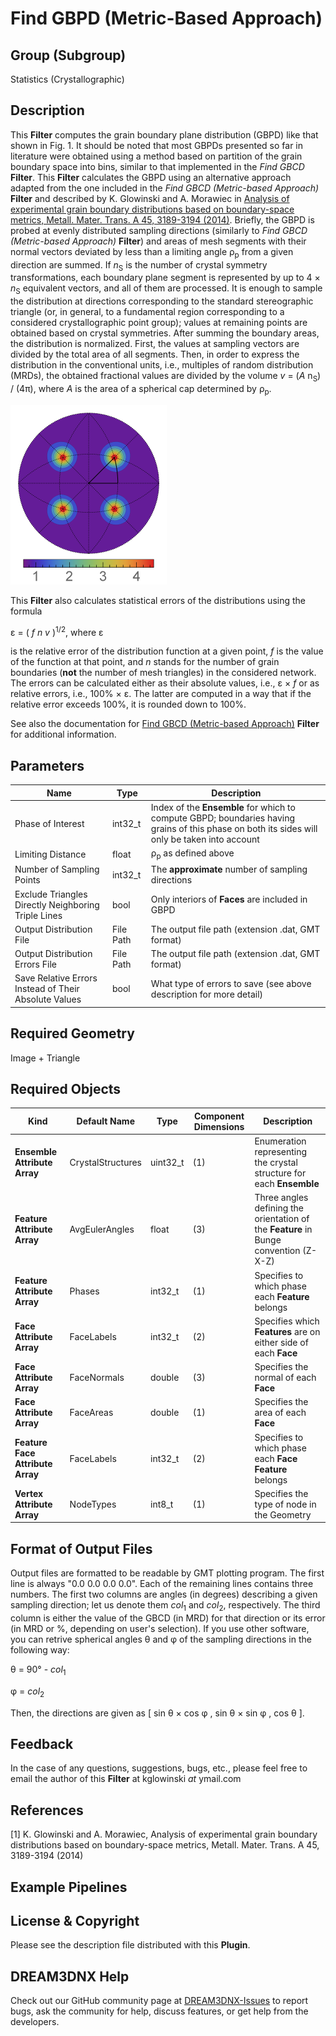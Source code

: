 # Find GBPD (Metric-Based Approach) 


## Group (Subgroup) 

Statistics (Crystallographic)

## Description 

This **Filter** computes the grain boundary plane distribution (GBPD) like that shown in Fig. 1. It should be noted that most GBPDs presented so far in literature were obtained using a method based on partition of the grain boundary space into bins, similar to that implemented in the *Find GBCD* **Filter**. This **Filter** calculates the GBPD using an alternative approach adapted from the one included in the *Find GBCD (Metric-based Approach)* **Filter** and described by K. Glowinski and A. Morawiec in [Analysis of experimental grain boundary distributions based on boundary-space metrics, Metall. Mater. Trans. A 45, 3189-3194 (2014)](http://link.springer.com/article/10.1007%2Fs11661-014-2325-y). Briefly, the GBPD is probed at evenly distributed sampling directions (similarly to *Find GBCD (Metric-based Approach)* **Filter**) and areas of mesh segments with their normal vectors deviated by less than a limiting angle &rho;<sub>p</sub>  from a given direction are summed. If *n*<sub>S</sub> is the number of crystal symmetry transformations, each boundary plane segment is represented by up to 4 &times; *n*<sub>S</sub> equivalent vectors, and all of them are processed. It is enough to sample the distribution at directions corresponding to the standard stereographic triangle (or, in general, to a fundamental region corresponding to a considered crystallographic point group); values at remaining points are obtained based on crystal symmetries. After summing the boundary areas, the distribution is normalized. First, the values at sampling vectors are divided by the total area of all segments. Then, in order to express the distribution in the conventional units, i.e., multiples of random distribution (MRDs), the obtained fractional values are divided by the volume *v* = (*A* n<sub>S</sub>) / (4&pi;), where *A* is the area of a spherical cap determined by &rho;<sub>p</sub>. 

![Fig. 1: GBPD obtained for Small IN100 with the limiting distance set to 7&deg; and with triangles adjacent to triple lines removed. Units are MRDs.](Images/FindGBPDMetricBased_example.png)

This **Filter** also calculates statistical errors of the distributions using the formula

&epsilon; = ( *f* *n* *v* )<sup>1/2</sup>, where &epsilon;

is the relative error of the distribution function at a given point, *f* is the value of the function at that point, and *n* stands for the number of grain boundaries (**not** the number of mesh triangles) in the considered network. The errors can be calculated either as their absolute values, i.e., &epsilon; &times; *f* or as relative errors, i.e., 100% &times; &epsilon;. The latter are computed in a way that if the relative error exceeds 100%, it is rounded down to 100%.

See also the documentation for [Find GBCD (Metric-based Approach)](../FindGBCDMetricBasedFilter/index.html) **Filter** for additional information.

## Parameters 

| Name | Type | Description |
|------|------|-------------|
| Phase of Interest | int32_t | Index of the **Ensemble** for which to compute GBPD; boundaries having grains of this phase on both its sides will only be taken into account |
| Limiting Distance | float | &rho;<sub>p</sub> as defined above |
| Number of Sampling Points | int32_t | The **approximate** number of sampling directions |
| Exclude Triangles Directly Neighboring Triple Lines | bool | Only interiors of **Faces** are included in GBPD |
| Output Distribution File | File Path | The output file path (extension .dat, GMT format) |
| Output Distribution Errors File | File Path |  The output file path (extension .dat, GMT format) |
| Save Relative Errors Instead of Their Absolute Values | bool | What type of errors to save (see above description for more detail) |

## Required Geometry 

Image + Triangle

## Required Objects 

| Kind | Default Name | Type | Component Dimensions | Description |
|-------|--------------|-------------|---------|-----|
| **Ensemble Attribute Array** | CrystalStructures | uint32_t | (1) | Enumeration representing the crystal structure for each **Ensemble** |
| **Feature Attribute Array** | AvgEulerAngles | float | (3) | Three angles defining the orientation of the **Feature** in Bunge convention (Z-X-Z) |
| **Feature Attribute Array** | Phases | int32_t | (1) | Specifies to which phase each **Feature** belongs |
| **Face Attribute Array** | FaceLabels | int32_t | (2) | Specifies which **Features** are on either side of each **Face** |
| **Face Attribute Array**  | FaceNormals | double | (3) | Specifies the normal of each **Face** |
| **Face Attribute Array**  | FaceAreas | double | (1) | Specifies the area of each **Face** |
| **Feature Face Attribute Array**  | FaceLabels | int32_t | (2) | Specifies to which phase each **Face Feature** belongs |
| **Vertex Attribute Array**  | NodeTypes | int8_t | (1) | Specifies the type of node in the Geometry

## Format of Output Files ##

Output files are formatted to be readable by GMT plotting program. The first line is always "0.0 0.0 0.0 0.0". Each of the remaining lines contains three numbers. The first two columns are angles (in degrees) describing a given sampling direction; let us denote them  *col*<sub>1</sub> and *col*<sub>2</sub>, respectively. The third column is either the value of the GBCD (in MRD) for that direction or its error (in MRD or %, depending on user's selection). If you use other software, you can retrive spherical angles &theta; and &phi; of the sampling directions in the following way:

&theta; = 90&deg; - *col*<sub>1</sub>

&phi; = *col*<sub>2</sub>

Then, the directions are given as [ sin &theta; &times; cos &phi; , sin &theta; &times; sin &phi; , cos &theta; ].

## Feedback 

In the case of any questions, suggestions, bugs, etc., please feel free to email the author of this **Filter** at kglowinski *at* ymail.com

## References 

[1] K. Glowinski and A. Morawiec, Analysis of experimental grain boundary distributions based on boundary-space metrics, Metall. Mater. Trans. A 45, 3189-3194 (2014) 

## Example Pipelines 



## License & Copyright 

Please see the description file distributed with this **Plugin**.

## DREAM3DNX Help

Check out our GitHub community page at [DREAM3DNX-Issues](https://github.com/BlueQuartzSoftware/DREAM3DNX-Issues) to report bugs, ask the community for help, discuss features, or get help from the developers.


